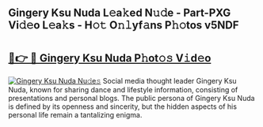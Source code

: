 ## Gingery Ksu Nuda L𝚎a𝚔ed N𝚞𝚍e - Part-PXG Vi𝚍𝚎o L𝚎a𝚔s - H𝚘𝚝 O𝚗𝚕yf𝚊ns P𝚑𝚘tos v5NDF

# <h2><a href="http://kfc0nl.oniu.top/?m=Gingery+Ksu+Nuda">🔗👉 🔴 Gingery Ksu Nuda P𝚑ot𝚘𝚜 V𝚒d𝚎o</a></h2>

[![Gingery Ksu Nuda Nu𝚍e𝚜](https://i.imgur.com/0qMVB7G.gif)](http://kfc0nl.oniu.top/?m=Gingery+Ksu+Nuda)
Social media thought leader Gingery Ksu Nuda, known for sharing dance and lifestyle information, consisting of presentations and personal blogs. The public persona of Gingery Ksu Nuda is defined by its openness and sincerity, but the hidden aspects of his personal life remain a tantalizing enigma.  
